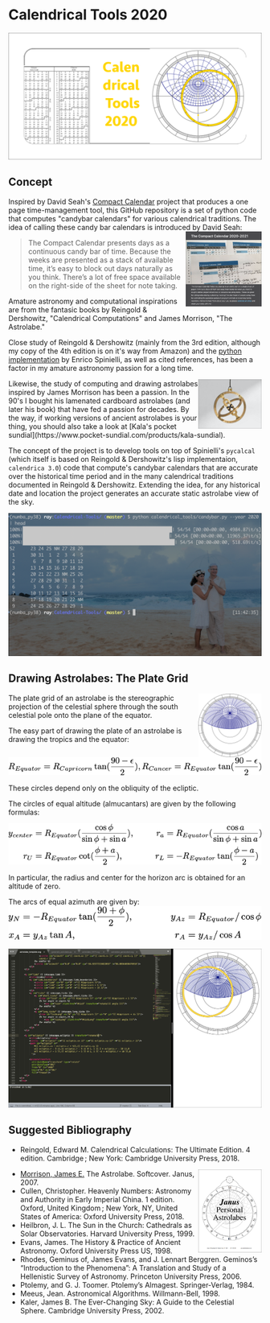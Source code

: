 # Calendrical Tools 2020

![idea card](images/calendrical_tools_card.png)

## Concept

Inspired by David Seah's [Compact Calendar](https://davidseah.com/node/compact-calendar/) project that produces a one page time-management tool, this GitHub repository is a set of python code that computes "candybar calendars" for various calendrical traditions. The idea of calling these candy bar calendars is introduced by David Seah: 
<img src="images/compact_calendar.png" alt="Compact Calendar" width="30%" align="right"/>

> The Compact Calendar presents days as a continuous candy bar of time. Because the weeks are presented as a stack of available time, it’s easy to block out days naturally as you think. There’s a lot of free space available on the right-side of the sheet for note taking.

Amature astronomy and computational inspirations are from the fantasic books by Reingold & Dershowitz, "Calendrical Computations" and James Morrison, "The Astrolabe." 

Close study of Reingold & Dershowitz (mainly from the 3rd edition, although my copy of the 4th edition is on it's way from Amazon) and the [python implementation](https://github.com/espinielli/pycalcal) by Enrico Spinielli, as well as cited references, has been a factor in my amature astronomy passion for a long time.

<img src="images/pocket_sundial.png" alt="THE KALA POCKET SUNDIAL" width="25%" align="right"/>
Likewise, the study of computing and drawing astrolabes inspired by James Morrison has been a passion. In the 90's I bought his lamenated cardboard astrolabes (and later his book) that have fed a passion for decades. By the way, if working versions of ancient astrolabes is your thing, you should also take a look at [Kala's pocket sundial](https://www.pocket-sundial.com/products/kala-sundial).

The concept of the project is to develop tools on top of Spinielli's ```pycalcal``` (which itself is based on Reingold & Dershowitz's lisp implementaion, ```calendrica 3.0```) code that compute's candybar calendars that are accurate over the historical time period and in the many calendrical traditions documented in Reingold & Dershowitz. Extending the idea, for any historical date and location the project generates an accurate static astrolabe view of the sky.
<br/>

<img src="images/screenshot.png" alt="command line screenshot of candybar.py"/>
<br/>

## Drawing Astrolabes: The Plate Grid
<img src="images/astrolabe_generated_01152020.png" alt="First version of generated astrolabe image" width="25%" align="right"/>
The plate grid of an astrolabe is the stereographic projection of the celestial sphere through the south celestial pole onto the plane of the equator. 

The easy part of drawing the plate of an astrolabe is drawing the tropics and the equator:

![equation 1](images/plate_grid_equation1.png)

These circles depend only on the obliquity of the ecliptic.

The circles of equal altitude (almucantars) are given by the following formulas:

![equation 2](images/plate_grid_equation2.png)

In particular, the radius and center for the horizon arc is obtained for an altitude of zero.

The arcs of equal azimuth are given by:
![equation 3](images/plate_grid_equation3.png)

![coding screenshot](images/screenshot_coding_astrolabe.png)
## Suggested Bibliography

- Reingold, Edward M. Calendrical Calculations: The Ultimate Edition. 4 edition. Cambridge ; New York: Cambridge University Press, 2018.
<img src="images/janus_personal_astrolabes.png" alt="In memory, fantastic work by James Morrison." width="25%" align="right"/>

- [Morrison, James E.](https://web.archive.org/web/20051210070051/http://www.astrolabes.org/personal.htm) The Astrolabe. Softcover. Janus, 2007.
- Cullen, Christopher. Heavenly Numbers: Astronomy and Authority in Early Imperial China. 1 edition. Oxford, United Kingdom ; New York, NY, United States of America: Oxford University Press, 2018.
- Heilbron, J. L. The Sun in the Church: Cathedrals as Solar Observatories. Harvard University Press, 1999.
- Evans, James. The History & Practice of Ancient Astronomy. Oxford University Press US, 1998.
- Rhodes, Geminus of, James Evans, and J. Lennart Berggren. Geminos’s “Introduction to the Phenomena”: A Translation and Study of a Hellenistic Survey of Astronomy. Princeton University Press, 2006.
- Ptolemy, and G. J. Toomer. Ptolemy’s Almagest. Springer-Verlag, 1984.
- Meeus, Jean. Astronomical Algorithms. Willmann-Bell, 1998.
- Kaler, James B. The Ever-Changing Sky: A Guide to the Celestial Sphere. Cambridge University Press, 2002.


